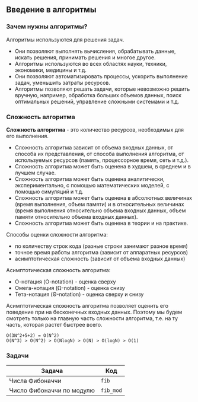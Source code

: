 ## Введение в алгоритмы

### Зачем нужны алгоритмы?

Алгоритмы используются для решения задач.

- Они позволяют выполнять вычисления, обрабатывать данные, искать решения, принимать решения и многое другое.
- Алгоритмы используются во всех областях науки, техники, экономики, медицины и т.д.
- Они позволяют автоматизировать процессы, ускорить выполнение задач, уменьшить затраты ресурсов.
- Алгоритмы позволяют решать задачи, которые невозможно решить вручную, например, обработка больших объемов данных,
  поиск оптимальных решений, управление сложными системами и т.д.

### Сложность алгоритма

**Сложность алгоритма** - это количество ресурсов, необходимых для его выполнения.

- Сложность алгоритма зависит от объема входных данных, от способа их представления, от способа выполнения алгоритма, от
  используемых ресурсов (память, процессорное время, сеть и т.д.).
- Сложность алгоритма может быть оценена в худшем, в среднем и в лучшем случае.
- Сложность алгоритма может быть оценена аналитически, экспериментально, с помощью математических моделей, с помощью
  симуляций и т.д.
- Сложность алгоритма может быть оценена в абсолютных величинах (время выполнения, объем памяти) и в относительных
  величинах (время выполнения относительно объема входных данных, объем памяти относительно объема входных данных).
- Сложность алгоритма может быть оценена в теории и на практике.

Способы оценки сложности алгоритма:

- по количеству строк кода (разные строки занимают разное время)
- точное время работы алгоритма (зависит от аппаратных ресурсов)
- асимптотическая сложность (зависит от объема входных данных)

Асимптотическая сложность алгоритма:

- О-нотация (O-notation) - оценка сверху
- Омега-нотация (Ω-notation) - оценка снизу
- Тета-нотация (Θ-notation) - оценка сверху и снизу

Асимптотическая сложность алгоритма позволяет оценить его поведение при на бесконечных входных данных.
Поэтому мы будем смотреть только на главную часть сложности алгоритма, т.е. на ту часть, которая растет быстрее всего.

`O(3N^2+5+2) = O(N^2)`  
`O(N^3) > O(N^2) > O(NlogN) > O(N) > O(logN) > O(1)`

### Задачи

| Задача                    | Код       |
|---------------------------|-----------|
| Числа Фибоначчи           | `fib`     |
| Число Фибоначчи по модулю | `fib_mod` |
